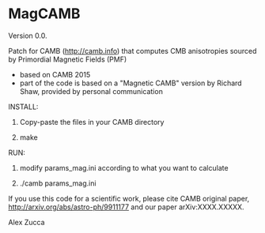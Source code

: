 # MagCAMB
Version 0.0.

Patch for CAMB (http://camb.info) that computes CMB anisotropies sourced by Primordial Magnetic Fields (PMF)

- based on CAMB 2015
- part of the code is based on a "Magnetic CAMB" version by Richard Shaw, provided by personal communication

INSTALL: 
1. Copy-paste the files in your CAMB directory 

2. make

RUN:
1. modify params_mag.ini according to what you want to calculate 

2. ./camb params_mag.ini

If you use this code for a scientific work, please cite CAMB original paper, http://arxiv.org/abs/astro-ph/9911177 and our paper arXiv:XXXX.XXXXX.

Alex Zucca


